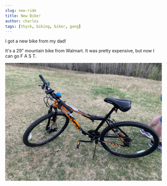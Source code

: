 ```yaml
---
slug: new-ride
title: New Bike!
author: charles
tags: [thyck, biking, biker, gang]
---
```


I got a new bike from my dad!

<!--truncate-->

It's a 29" mountain bike from Walmart. It was pretty expensive, but now I can go F A S T.

![bike](/img/blog/bike.webp)
